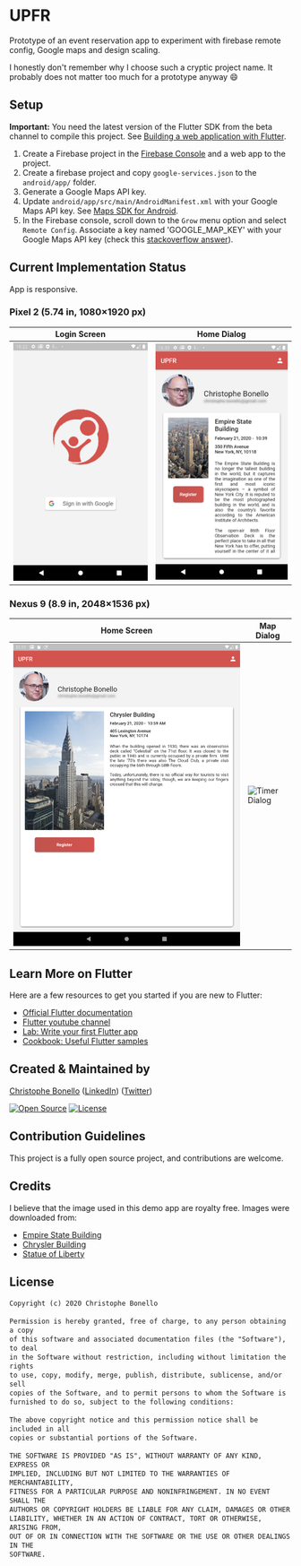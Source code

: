 # UPFR

Prototype of an event reservation app to experiment with firebase remote config, Google maps and design scaling.

I honestly don't remember why I choose such a cryptic project name. It probably does not matter too much for a prototype anyway :smile:

## Setup

**Important:** You need the latest version of the Flutter SDK from the beta channel to compile this project.
See [Building a web application with Flutter](https://flutter.dev/docs/get-started/web).

1. Create a Firebase project in the [Firebase Console](https://console.firebase.google.com) and a web app to the project.
1. Create a firebase project and copy `google-services.json` to the `android/app/` folder.
1. Generate a Google Maps API key.
1. Update `android/app/src/main/AndroidManifest.xml` with your Google Maps API key. See [Maps SDK for Android](https://developers.google.com/maps/documentation/android-sdk/get-api-key).
1. In the Firebase console, scroll down to the `Grow` menu option and select `Remote Config`. Associate a key named 'GOOGLE_MAP_KEY' with your Google Maps API key (check this [stackoverflow answer](https://stackoverflow.com/a/57384744/12120177)).

## Current Implementation Status

App is responsive.

### Pixel 2 (5.74 in, 1080×1920 px)

Login Screen | Home Dialog
--- | ---
![Main Screen](/screenshots/pixel_2_login.png?raw=true "Main Screen") | ![Timer Dialog](/screenshots/pixel_2_home.png?raw=true "Timer Dialog")

### Nexus 9 (8.9 in, 2048×1536 px)

Home Screen | Map Dialog
--- | ---
![Main Screen](/screenshots/nexus_9_home.png?raw=true "Main Screen") | ![Timer Dialog](/screenshots/nexus_9_map.png?raw=true "Timer Dialog")

## Learn More on Flutter

Here are a few resources to get you started if you are new to Flutter:

- [Official Flutter documentation](https://flutter.dev/docs)
- [Flutter youtube channel](https://www.youtube.com/channel/UCwXdFgeE9KYzlDdR7TG9cMw)
- [Lab: Write your first Flutter app](https://flutter.io/docs/get-started/codelab)
- [Cookbook: Useful Flutter samples](https://flutter.io/docs/cookbook)

## Created & Maintained by

[Christophe Bonello](https://github.com/cbonello)
([LinkedIn](https://www.linkedin.com/in/christophe-bonello))
([Twitter](https://twitter.com/chbonello))

[![Open Source](https://badges.frapsoft.com/os/v1/open-source.svg?v=102)](https://opensource.org/licenses/MIT)
[![License](https://img.shields.io/badge/license-MIT-purple)](https://github.com/cbonello/amiidex/blob/master/LICENSE)

## Contribution Guidelines

This project is a fully open source project, and contributions are welcome.

## Credits

I believe that the image used in this demo app are royalty free. Images were downloaded from:

- [Empire State Building](https://en.wikipedia.org/wiki/Empire_State_Building)
- [Chrysler Building](https://www.askideas.com/amazing-view-of-chrysler-building-manhattan/)
- [Statue of Liberty](https://www.pxfuel.com/en/free-photo-xshlz)

## License

```
Copyright (c) 2020 Christophe Bonello

Permission is hereby granted, free of charge, to any person obtaining a copy
of this software and associated documentation files (the "Software"), to deal
in the Software without restriction, including without limitation the rights
to use, copy, modify, merge, publish, distribute, sublicense, and/or sell
copies of the Software, and to permit persons to whom the Software is
furnished to do so, subject to the following conditions:

The above copyright notice and this permission notice shall be included in all
copies or substantial portions of the Software.

THE SOFTWARE IS PROVIDED "AS IS", WITHOUT WARRANTY OF ANY KIND, EXPRESS OR
IMPLIED, INCLUDING BUT NOT LIMITED TO THE WARRANTIES OF MERCHANTABILITY,
FITNESS FOR A PARTICULAR PURPOSE AND NONINFRINGEMENT. IN NO EVENT SHALL THE
AUTHORS OR COPYRIGHT HOLDERS BE LIABLE FOR ANY CLAIM, DAMAGES OR OTHER
LIABILITY, WHETHER IN AN ACTION OF CONTRACT, TORT OR OTHERWISE, ARISING FROM,
OUT OF OR IN CONNECTION WITH THE SOFTWARE OR THE USE OR OTHER DEALINGS IN THE
SOFTWARE.
```
